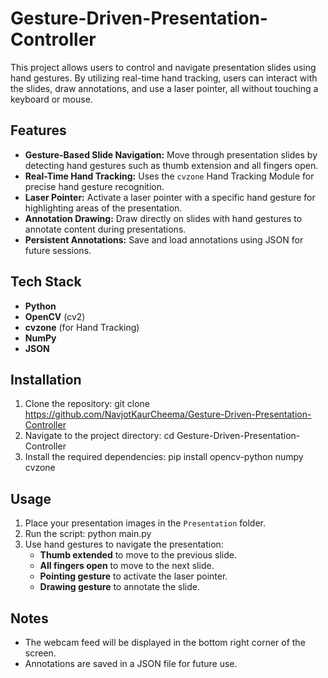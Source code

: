 # Gesture-Driven-Presentation-Controller

This project allows users to control and navigate presentation slides using hand gestures. By utilizing real-time hand tracking, users can interact with the slides, draw annotations, and use a laser pointer, all without touching a keyboard or mouse.

## Features

- **Gesture-Based Slide Navigation:** Move through presentation slides by detecting hand gestures such as thumb extension and all fingers open.
- **Real-Time Hand Tracking:** Uses the `cvzone` Hand Tracking Module for precise hand gesture recognition.
- **Laser Pointer:** Activate a laser pointer with a specific hand gesture for highlighting areas of the presentation.
- **Annotation Drawing:** Draw directly on slides with hand gestures to annotate content during presentations.
- **Persistent Annotations:** Save and load annotations using JSON for future sessions.

## Tech Stack

- **Python**
- **OpenCV** (cv2)
- **cvzone** (for Hand Tracking)
- **NumPy**
- **JSON**

## Installation

1. Clone the repository:
   git clone https://github.com/NavjotKaurCheema/Gesture-Driven-Presentation-Controller
2. Navigate to the project directory:
   cd Gesture-Driven-Presentation-Controller
3. Install the required dependencies:
   pip install opencv-python numpy cvzone

## Usage

1. Place your presentation images in the `Presentation` folder.
2. Run the script:
   python main.py
3. Use hand gestures to navigate the presentation:
   - **Thumb extended** to move to the previous slide.
   - **All fingers open** to move to the next slide.
   - **Pointing gesture** to activate the laser pointer.
   - **Drawing gesture** to annotate the slide.

## Notes

- The webcam feed will be displayed in the bottom right corner of the screen.
- Annotations are saved in a JSON file for future use.
